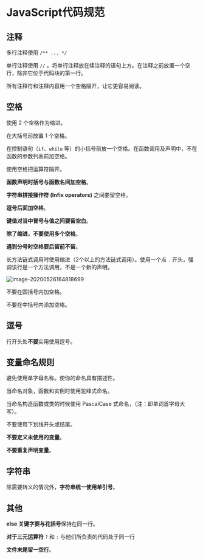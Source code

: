 # JavaScript代码规范

## 注释

多行注释使用 `/** ... */`

单行注释使用 `//` 。将单行注释放在续注释的语句上方。在注释之前放置一个空行，除非它位于代码块的第一行。

所有注释符和注释内容用一个空格隔开，让它更容易阅读。

## 空格

使用 2 个空格作为缩进。 

在大括号前放置 1 个空格。

在控制语句（`if`、`while` 等）的小括号前放一个空格。在函数调用及声明中，不在函数的参数列表前加空格。

使用空格把运算符隔开。

**函数声明时括号与函数名间加空格**。

**字符串拼接操作符 (Infix operators)** 之间要留空格。

**逗号后面加空格**。

**键值对当中冒号与值之间要留空白**。

**除了缩进，不要使用多个空格**。

**遇到分号时空格要后留前不留**。

长方法链式调用时使用缩进（2个以上的方法链式调用）。使用一个点 `.` 开头，强调该行是一个方法调用，不是一个新的声明。

![image-20200526164818699](C:\Users\R720\AppData\Roaming\Typora\typora-user-images\image-20200526164818699.png)

不要在圆括号内加空格。

不要在中括号内添加空格。

## 逗号

行开头处**不要**实用使用逗号。

## 变量命名规则

避免使用单字母名称。使你的命名具有描述性。

当命名对象，函数和实例时使用驼峰式命名。

当命名构造函数或类的时候使用 PascalCase 式命名，（注：即单词首字母大写）。

不要使用下划线开头或结尾。

**不要定义未使用的变量**。

**不要重复声明变量**。

## 字符串

除需要转义的情况外，**字符串统一使用单引号**。

## 其他

**else 关键字要与花括号**保持在同一行。

**对于三元运算符** `?` 和 `:` 与他们所负责的代码处于同一行

**文件末尾留一空行**。